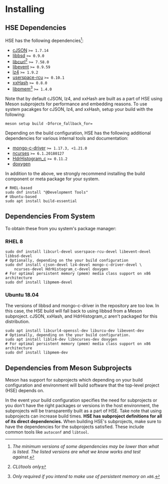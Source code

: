 # Installing

## HSE Dependencies

HSE has the following dependencies[^1]:

* [cJSON](https://github.com/DaveGamble/cJSON) `>= 1.7.14`
* [libbsd](https://libbsd.freedesktop.org/wiki/) `>= 0.9.0`
* [libcurl](https://github.com/curl/curl)[^2] `>= 7.58.0`
* [libevent](https://libevent.org/) `>= 0.9.59`
* [lz4](https://github.com/lz4/lz4) `>= 1.9.2`
* [userspace-rcu](https://liburcu.org/) `>= 0.10.1`
* [xxHash](https://github.com/Cyan4973/xxHash) `>= 0.8.0`
* [libpmem](https://github.com/pmem/pmdk)[^3] `>= 1.4.0`

Note that by default cJSON, lz4, and xxHash are built as a part of HSE using
Meson subprojects for performance and embedding reasons. To use system pacakges
for cJSON, lz4, and xxHash, setup your build with the following:

```shell
meson setup build -Dforce_fallback_for=
```

Depending on the build configuration, HSE has the following additional
dependencies for various internal tools and documentation:

* [mongo-c-driver](https://github.com/mongodb/mongo-c-driver) `>= 1.17.3, <1.21.0`
* [ncurses](https://invisible-island.net/ncurses/announce.html) `>= 6.1.20180127`
* [HdrHistogram_c](https://github.com/HdrHistogram/HdrHistogram_c) `>= 0.11.2`
* [doxygen](https://www.doxygen.nl/index.html)

In addition to the above, we strongly recommend installing the build component
or meta package for your system.

```shell
# RHEL-based
sudo dnf install "@Development Tools"
# Ubuntu-based
sudo apt install build-essential
```

## Dependencies From System

To obtain these from you system's package manager:

### RHEL 8

```shell
sudo dnf install libcurl-devel userspace-rcu-devel libevent-devel libbsd-devel
# Optionally, depending on the your build configuration
sudo dnf install cjson-devel lz4-devel mongo-c-driver-devel \
    ncurses-devel HdrHistogram_c-devel doxygen
# For optimal persistent memory (pmem) media class support on x86 architecture
sudo dnf install libpmem-devel
```

### Ubuntu 18.04

The versions of libbsd and mongo-c-driver in the repository are too low. In
this case, the HSE build will fall back to using libbsd from a Meson
subproject. cJSON, xxHash, and HdrHistogram_c aren't packaged for this
distribution.

```shell
sudo apt install libcurl4-openssl-dev liburcu-dev libevent-dev
# Optionally, depending on the your build configuration.
sudo apt install liblz4-dev libncurses-dev doxygen
# For optimal persistent memory (pmem) media class support on x86 architecture
sudo dnf install libpmem-dev
```

## Dependencies from Meson Subprojects

Meson has support for subprojects which depending on your build configuration
and environment will build software that the top-level project (HSE) depends on.

In the event your build configuration specifies the need for subprojects or you
don't have the right packages or versions in the host environment, the
subprojects will be transparently built as a part of HSE. Take note that using
subprojects can increase build times. **HSE has subproject definitions for all
of its direct dependencies.** When building HSE's subprojects, make sure to
have the dependencies for the subprojects satisfied. These include common tools
like `autoconf` and `libtool`.

[^1]: _The minimum versions of some dependencies may be lower than what is listed.
The listed versions are what we know works and test against._

[^2]: _CLI/tools only_

[^3]: _Only required if you intend to make use of persistent memory on `x86`._
